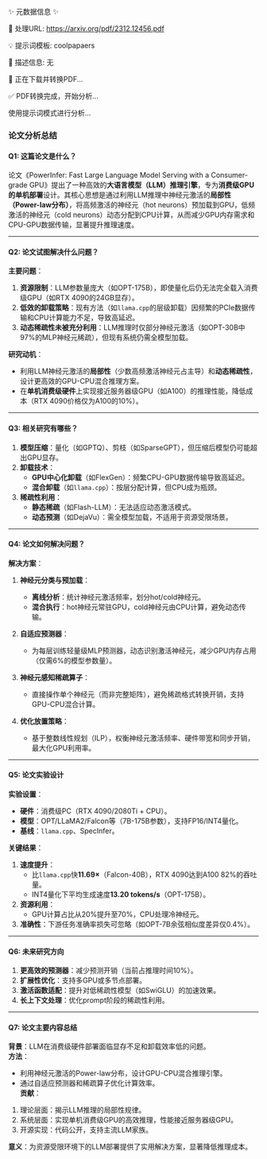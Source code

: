 ✨ 元数据信息 ✨

📄 处理URL: https://arxiv.org/pdf/2312.12456.pdf

💡 提示词模板: coolpapaers

📝 描述信息: 无

🚀 正在下载并转换PDF...

✅ PDF转换完成，开始分析...

使用提示词模式进行分析...
### **论文分析总结**

#### **Q1: 这篇论文是什么？**  
论文《PowerInfer: Fast Large Language Model Serving with a Consumer-grade GPU》提出了一种高效的**大语言模型（LLM）推理引擎**，专为**消费级GPU的单机部署**设计。其核心思想是通过利用LLM推理中神经元激活的**局部性（Power-law分布）**，将高频激活的神经元（hot neurons）预加载到GPU，低频激活的神经元（cold neurons）动态分配到CPU计算，从而减少GPU内存需求和CPU-GPU数据传输，显著提升推理速度。

---

#### **Q2: 论文试图解决什么问题？**  
**主要问题**：  
1. **资源限制**：LLM参数量庞大（如OPT-175B），即使量化后仍无法完全载入消费级GPU（如RTX 4090的24GB显存）。  
2. **低效的卸载策略**：现有方法（如`llama.cpp`的层级卸载）因频繁的PCIe数据传输和CPU计算能力不足，导致高延迟。  
3. **动态稀疏性未被充分利用**：LLM推理时仅部分神经元激活（如OPT-30B中97%的MLP神经元稀疏），但现有系统仍需全模型加载。  

**研究动机**：  
- 利用LLM神经元激活的**局部性**（少数高频激活神经元占主导）和**动态稀疏性**，设计更高效的GPU-CPU混合推理方案。  
- 在**单机消费级硬件**上实现接近服务器级GPU（如A100）的推理性能，降低成本（RTX 4090价格仅为A100的10%）。

---

#### **Q3: 相关研究有哪些？**  
1. **模型压缩**：量化（如GPTQ）、剪枝（如SparseGPT），但压缩后模型仍可能超出GPU显存。  
2. **卸载技术**：  
   - **GPU中心化卸载**（如FlexGen）：频繁CPU-GPU数据传输导致高延迟。  
   - **混合卸载**（如`llama.cpp`）：按层分配计算，但CPU成为瓶颈。  
3. **稀疏性利用**：  
   - **静态稀疏**（如Flash-LLM）：无法适应动态激活模式。  
   - **动态预测**（如DejaVu）：需全模型加载，不适用于资源受限场景。  

---

#### **Q4: 论文如何解决问题？**  
**解决方案**：  
1. **神经元分类与预加载**：  
   - **离线分析**：统计神经元激活频率，划分hot/cold神经元。  
   - **混合执行**：hot神经元常驻GPU，cold神经元由CPU计算，避免动态传输。  

2. **自适应预测器**：  
   - 为每层训练轻量级MLP预测器，动态识别激活神经元，减少GPU内存占用（仅需6%的模型参数量）。  

3. **神经元感知稀疏算子**：  
   - 直接操作单个神经元（而非完整矩阵），避免稀疏格式转换开销，支持GPU-CPU混合计算。  

4. **优化放置策略**：  
   - 基于整数线性规划（ILP），权衡神经元激活频率、硬件带宽和同步开销，最大化GPU利用率。  

---

#### **Q5: 论文实验设计**  
**实验设置**：  
- **硬件**：消费级PC（RTX 4090/2080Ti + CPU）。  
- **模型**：OPT/LLaMA2/Falcon等（7B-175B参数），支持FP16/INT4量化。  
- **基线**：`llama.cpp`、SpecInfer。  

**关键结果**：  
1. **速度提升**：  
   - 比`llama.cpp`快**11.69×**（Falcon-40B），RTX 4090达到A100 82%的吞吐量。  
   - INT4量化下平均生成速度**13.20 tokens/s**（OPT-175B）。  
2. **资源利用**：  
   - GPU计算占比从20%提升至70%，CPU处理冷神经元。  
3. **准确性**：下游任务准确率损失可忽略（如OPT-7B余弦相似度差异仅0.4%）。  

---

#### **Q6: 未来研究方向**  
1. **更高效的预测器**：减少预测开销（当前占推理时间10%）。  
2. **扩展性优化**：支持多GPU或多节点部署。  
3. **激活函数适配**：提升对低稀疏性模型（如SwiGLU）的加速效果。  
4. **长上下文处理**：优化prompt阶段的稀疏性利用。  

---

#### **Q7: 论文主要内容总结**  
**背景**：LLM在消费级硬件部署面临显存不足和卸载效率低的问题。  
**方法**：  
- 利用神经元激活的Power-law分布，设计GPU-CPU混合推理引擎。  
- 通过自适应预测器和稀疏算子优化计算效率。  
**贡献**：  
1. 理论层面：揭示LLM推理的局部性规律。  
2. 系统层面：实现单机消费级GPU的高效推理，性能接近服务器级GPU。  
3. 开源实现：代码公开，支持主流LLM家族。  

**意义**：为资源受限环境下的LLM部署提供了实用解决方案，显著降低推理成本。